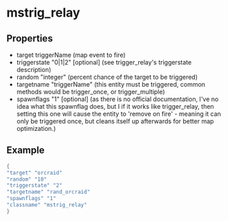 # mstrig_relay

## Properties

* target triggerName (map event to fire)
* triggerstate "0|1|2" [optional] (see trigger_relay's triggerstate description)
* random "integer" (percent chance of the target to be triggered)
* targetname "triggerName" (this entity must be triggered, common methods would be trigger_once, or trigger_multiple)
* spawnflags "1" [optional] (as there is no official documentation, I've no idea what this spawnflag does, but I if it works like trigger_relay, then setting this one will cause the entity to 'remove on fire' - meaning it can only be triggered once, but cleans itself up afterwards for better map optimization.)



## Example

```cpp title="10% chance for 'orcraid' to fire, when this entity itelf is triggered." linenums="1"
{
"target" "orcraid"
"random" "10"
"triggerstate" "2"
"targetname" "rand_orcraid"
"spawnflags" "1"
"classname" "mstrig_relay"
}
```